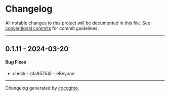 # Changelog
All notable changes to this project will be documented in this file. See [conventional commits](https://www.conventionalcommits.org/) for commit guidelines.

- - -
## 0.1.11 - 2024-03-20
#### Bug Fixes
- check - (da95754) - eBeyond

- - -

Changelog generated by [cocogitto](https://github.com/cocogitto/cocogitto).